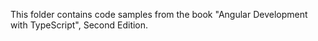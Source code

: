 This folder contains code samples from the book "Angular Development with TypeScript", Second Edition.
